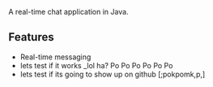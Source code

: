 A real-time chat application in Java.

## Features

- Real-time messaging
- lets test if it works
_lol ha? Po Po Po Po Po Po 
- lets test if its going to show up on github
[;pokpomk,p,]